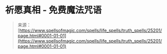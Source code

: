 <!--yml

category: 未分类

日期：2024-06-12 19:11:54

-->

# 祈愿真相 - 免费魔法咒语

> 来源：[https://www.spellsofmagic.com/spells/life_spells/truth_spells/25201/page.html#0001-01-01](https://www.spellsofmagic.com/spells/life_spells/truth_spells/25201/page.html#0001-01-01)
